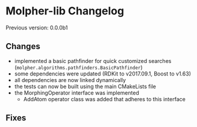 # Molpher-lib Changelog

Previous version: 0.0.0b1

## Changes
- implemented a basic pathfinder for quick customized searches (`molpher.algorithms.pathfinders.BasicPathfinder`)
- some dependencies were updated (RDKit to v2017.09.1, Boost to v1.63)
- all dependencies are now linked dynamically
- the tests can now be built using the main CMakeLists file
- the MorphingOperator interface was implemented 
    - AddAtom operator class was added that adheres to this interface

## Fixes
